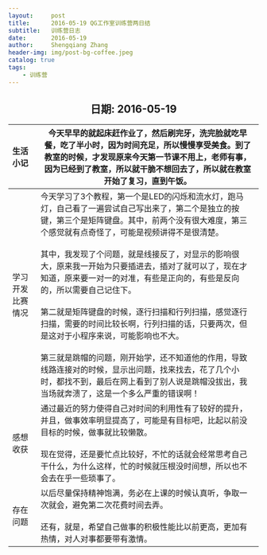 ```yaml
---
layout:     post
title:      2016-05-19 QG工作室训练营两日结
subtitle:   训练营日志
date:       2016-05-19
author:     Shengqiang Zhang
header-img: img/post-bg-coffee.jpeg
catalog: true
tags:
    - 训练营
---
```




<center><h2>日期: 2016-05-19</h2></center>



| 生活小记         | 今天早早的就起床赶作业了，然后刷完牙，洗完脸就吃早餐，吃了半小时，因为时间充足，所以慢慢享受美食。到了教室的时候，才发现原来今天第一节课不用上，老师有事，因为已经到了教室，所以就干脆不想回去了，所以就在教室开始了复习，直到午饭。 |
| :--------------- | ------------------------------------------------------------ |
| 学习开发比赛情况 | 今天学习了3个教程，第一个是LED的闪烁和流水灯，跑马灯，自己看了一遍尝试自己写出来了，第二个是独立的按键，第三个是矩阵键盘。其中，前两个没有很大难度，第三个感觉就有点奇怪了，可能是视频讲得不是很清楚。<br/><br/>其中，我发现了个问题，就是线接反了，对显示的影响很大，原来我一开始为只要插进去，插对了就可以了，现在才知道，原来要一对一的对准，有些是正向的，有些是反向的，所以需要自己记住下。<br/><br/>第二就是矩阵键盘的时候，逐行扫描和行列扫描，感觉逐行扫描，需要的时间比较长啊，行列扫描的话，只要两次，但是这对于小程序来说，可能影响也不大。<br/><br/>第三就是跳帽的问题，刚开始学，还不知道他的作用，导致线路连接对的时候，显示出问题，找来找去，花了几个小时，都找不到，最后在网上看到了别人说是跳帽没拔出，我当场就奔溃了，这是一个多么严重的错误啊！ |
| 感想收获         | 通过最近的努力使得自己对时间的利用性有了较好的提升，并且，做事效率明显提高了，可能是有目标吧，比起以前没目标的时候，做事就比较懒散。<br/><br/>现在觉得，还是要忙点比较好，不忙的话就会经常思考自己干什么，为什么这样，忙的时候就压根没时间想，所以也不会去在乎一些琐事了。 |
| 存在问题         | 以后尽量保持精神饱满，务必在上课的时候认真听，争取一次就会，避免第二次花费时间去弄。<br/><br/>还有，就是，希望自己做事的积极性能比以前更高，更加有热情，对人对事都要带有激情。 |

